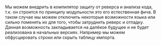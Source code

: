 Мы можем внедрить в компилятор защиту от реверса и анализа кода,
т.к. он строится по принципу модульности это его естественная фича.
В таком случае мы можем отключить некоторые возможности языка 
или сильно поменять их для того, чтобы затруднить реверс и отладку.
Данная возможность закладывается на далёкое будущее и не будет
реализована в начальных версиях. 
Например мы можем обфусцировать строки или скрыть таблицу импорта.

